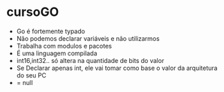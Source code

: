 # cursoGO

- Go é fortemente typado
- Não podemos declarar variáveis e não utilizarmos
- Trabalha com modulos e pacotes
- É uma linguagem compilada
- int16,int32.. só altera na quantidade de bits do valor
- Se Declarar apenas int, ele vai tomar como base o valor da arquitetura do seu PC
- <nil> = null